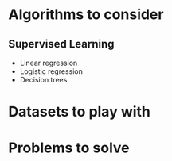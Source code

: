 # Algorithms to consider

## Supervised Learning

* Linear regression
* Logistic regression
* Decision trees

# Datasets to play with

# Problems to solve
